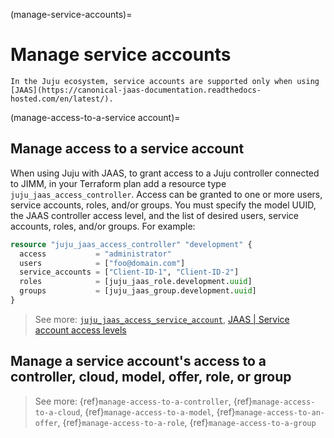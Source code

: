 (manage-service-accounts)=
# Manage service accounts

```{note}
In the Juju ecosystem, service accounts are supported only when using [JAAS](https://canonical-jaas-documentation.readthedocs-hosted.com/en/latest/).
```


(manage-access-to-a-service account)=
## Manage access to a service account

When using Juju with JAAS, to grant access to a Juju controller connected to JIMM, in your Terraform plan add a resource type `juju_jaas_access_controller`. Access can be granted to one or more users, service accounts, roles, and/or groups. You must specify the model UUID, the JAAS controller access level, and the list of desired users, service accounts, roles, and/or groups. For example:

```terraform
resource "juju_jaas_access_controller" "development" {
  access           = "administrator"
  users            = ["foo@domain.com"]
  service_accounts = ["Client-ID-1", "Client-ID-2"]
  roles            = [juju_jaas_role.development.uuid]
  groups           = [juju_jaas_group.development.uuid]
}
```

> See more: [`juju_jaas_access_service_account`](https://registry.terraform.io/providers/juju/juju/latest/docs/resources/jaas_access_service_account), [JAAS | Service account access levels](https://canonical-jaas-documentation.readthedocs-hosted.com/en/latest/reference/authorisation_model/#service-account)

## Manage a service account's access to a controller, cloud, model, offer, role, or group

> See more: {ref}`manage-access-to-a-controller`, {ref}`manage-access-to-a-cloud`, {ref}`manage-access-to-a-model`, {ref}`manage-access-to-an-offer`, {ref}`manage-access-to-a-role`, {ref}`manage-access-to-a-group`
